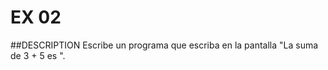 # EX 02

##DESCRIPTION
Escribe un programa que escriba en la pantalla "La suma de 3 + 5 es <resultado>".
